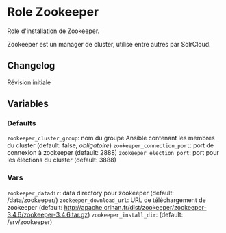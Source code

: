 # Role Zookeeper

Role d'installation de Zookeeper.

Zookeeper est un manager de cluster, utilisé entre autres par SolrCloud.

## Changelog

Révision initiale

## Variables

### Defaults
`zookeeper_cluster_group`: nom du groupe Ansible contenant les membres
du cluster (default: false, *obligatoire*)
`zookeeper_connection_port`: port de connexion à zookeeper (default:
2888)
`zookeeper_election_port`: port pour les élections du cluster (default:
3888)

### Vars

`zookeeper_datadir`: data directory pour zookeeper (default: /data/zookeeper/)
`zookeeper_download_url`: URL de téléchargement de zookeeper (default:
http://apache.crihan.fr/dist/zookeeper/zookeeper-3.4.6/zookeeper-3.4.6.tar.gz)
`zookeeper_install_dir`: (default: /srv/zookeeper)


